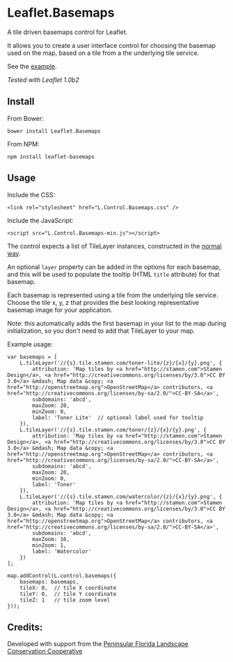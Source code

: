 # Leaflet.Basemaps

A tile driven basemaps control for Leaflet.

It allows you to create a user interface control for choosing the basemap used on the map, based on a tile from a the
underlying tile service.

See the [example](http://consbio.github.io/Leaflet.Basemaps).

*Tested with Leaflet 1.0b2*


## Install

From Bower:

```
bower install Leaflet.Basemaps
```


From NPM:

```
npm install leaflet-basemaps
```


## Usage

Include the CSS:

```
<link rel="stylesheet" href="L.Control.Basemaps.css" />
```


Include the JavaScript:

```
<script src="L.Control.Basemaps-min.js"></script>
```


The control expects a list of TileLayer instances, constructed in the [normal way](http://leafletjs.com/reference.html#tilelayer).

An optional `layer` property can be added in the options for each basemap, and this will be used to populate the tooltip
(HTML `title` attribute) for that basemap.

Each basemap is represented using a tile from the underlying tile service.  Choose the tile x, y, z that provides the
best looking representative basemap image for your application.

Note: this automatically adds the first basemap in your list to the map during initialization, so you don't need to add that
TileLayer to your map.


Example usage:

```
var basemaps = [
    L.tileLayer('//{s}.tile.stamen.com/toner-lite/{z}/{x}/{y}.png', {
        attribution: 'Map tiles by <a href="http://stamen.com">Stamen Design</a>, <a href="http://creativecommons.org/licenses/by/3.0">CC BY 3.0</a> &mdash; Map data &copy; <a href="http://openstreetmap.org">OpenStreetMap</a> contributors, <a href="http://creativecommons.org/licenses/by-sa/2.0/">CC-BY-SA</a>',
        subdomains: 'abcd',
        maxZoom: 20,
        minZoom: 0,
        label: 'Toner Lite'  // optional label used for tooltip
    }),
    L.tileLayer('//{s}.tile.stamen.com/toner/{z}/{x}/{y}.png', {
        attribution: 'Map tiles by <a href="http://stamen.com">Stamen Design</a>, <a href="http://creativecommons.org/licenses/by/3.0">CC BY 3.0</a> &mdash; Map data &copy; <a href="http://openstreetmap.org">OpenStreetMap</a> contributors, <a href="http://creativecommons.org/licenses/by-sa/2.0/">CC-BY-SA</a>',
        subdomains: 'abcd',
        maxZoom: 20,
        minZoom: 0,
        label: 'Toner'
    }),
    L.tileLayer('//{s}.tile.stamen.com/watercolor/{z}/{x}/{y}.png', {
        attribution: 'Map tiles by <a href="http://stamen.com">Stamen Design</a>, <a href="http://creativecommons.org/licenses/by/3.0">CC BY 3.0</a> &mdash; Map data &copy; <a href="http://openstreetmap.org">OpenStreetMap</a> contributors, <a href="http://creativecommons.org/licenses/by-sa/2.0/">CC-BY-SA</a>',
        subdomains: 'abcd',
        maxZoom: 16,
        minZoom: 1,
        label: 'Watercolor'
    })
];

map.addControl(L.control.basemaps({
    basemaps: basemaps,
    tileX: 0,  // tile X coordinate
    tileY: 0,  // tile Y coordinate
    tileZ: 1   // tile zoom level
}));
```


## Credits:
Developed with support from the [Peninsular Florida Landscape Conservation Cooperative](http://peninsularfloridalcc.org)
